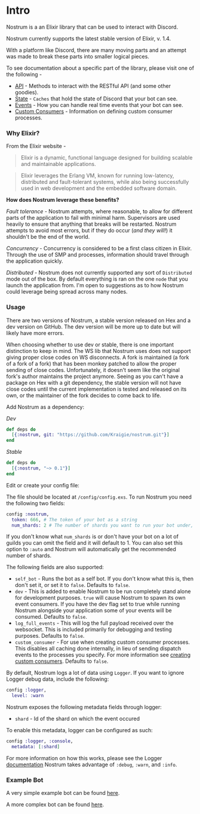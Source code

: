 # Intro
Nostrum is a an Elixir library that can be used to interact with Discord.

Nostrum currently supports the latest stable version of Elixir, v. 1.4.

With a platform like Discord, there are many moving parts and an attempt was made
to break these parts into smaller logical pieces.

To see documentation about a specific part of the library, please visit one of
the following -

 * [API](api.html) - Methods to interact with the RESTful API (and some other goodies).
 * [State](state.html) - `Caches` that hold the state of Discord that your bot can see.
 * [Events](events.html) - How you can handle real time events that your bot can see.
 * [Custom Consumers](consumers.html) - Information on defining custom consumer processes.

### Why Elixir?
From the Elixir website -
> Elixir is a dynamic, functional language designed for building scalable and
maintainable applications.

> Elixir leverages the Erlang VM, known for running low-latency, distributed and
fault-tolerant systems, while also being successfully used in web development
and the embedded software domain.

**How does Nostrum leverage these benefits?**

*Fault tolerance* - Nostrum attempts, where reasonable, to allow for different
parts of the application to fail with minimal harm. Supervisors are used heavily
to ensure that anything that breaks will be restarted. Nostrum attempts to avoid
most errors, but if they do occur (*and they will!*) it shouldn't be the end of
the world.

*Concurrency* - Concurrency is considered to be a first class citizen in Elixir.
Through the use of SMP and processes, information should travel through the
application quickly.

*Distributed* - Nostrum does not currently supported any sort of `Distributed`
mode out of the box. By default everything is ran on the one `node` that you
launch the application from. I'm open to suggestions as to how Nostrum could
leverage being spread across many nodes.

### Usage
There are two versions of Nostrum, a stable version released on Hex and a dev
version on GitHub. The dev version will be more up to date but will likely
have more errors.

When choosing whether to use dev or stable, there is one important distinction
to keep in mind. The WS lib that Nostrum uses does not support giving proper
close codes on WS disconnects. A fork is maintained (a fork of a fork of a fork)
that has been monkey patched to allow the proper sending of close codes.
Unfortunately, it doesn't seem like the original fork's author maintains the project
anymore. Seeing as you can't have a package on Hex with a git dependency, the stable
version will not have close codes until the current implementation is tested and
released on its own, or the maintainer of the fork decides to come back to life.

Add Nostrum as a dependency:

 *Dev*
```Elixir
def deps do
  [{:nostrum, git: "https://github.com/Kraigie/nostrum.git"}]
end
```

 *Stable*
```Elixir
def deps do
  [{:nostrum, "~> 0.1"}]
end
```

Edit or create your config file:

The file should be located at `/config/config.exs`. To run Nostrum you need the
following two fields:
```Elixir
config :nostrum,
  token: 666, # The token of your bot as a string
  num_shards: 2 # The number of shards you want to run your bot under, or :auto.
```
If you don't know what `num_shards` is or don't have your bot on a lot of guilds
you can omit the field and it will default to 1. You can also set this option to
`:auto` and Nostrum will automatically get the recommended number of shards.

The following fields are also supported:

 - `self_bot` - Runs the bot as a self bot. If you don't know what this is, then
 don't set it, or set it to `false`. Defaults to `false`.
 - `dev` - This is added to enable Nostrum to be run completely stand alone for
 development purposes. `true` will cause Nostrum to spawn its own event consumers.
 If you have the dev flag set to true while running Nostrum alongside your
 application some of your events will be consumed. Defaults to `false`.
 - `log_full_events` - This will log the full payload received over the websocket.
 This is included primarily for debugging and testing purposes. Defaults to `false`.
 - `custom_consumer` - For use when creating custom consumer processes. This disables
 all caching done internally, in lieu of sending dispatch events to the processes
 you specify. For more information see [creating custom consumers](consumers.html).
 Defaults to `false`.

By default, Nostrum logs a lot of data using `Logger`. If you want to ignore
Logger debug data, include the following:
```Elixir
config :logger,
  level: :warn
```

Nostrum exposes the following metadata fields through logger:
 - `shard` - Id of the shard on which the event occured

To enable this metadata, logger can be configured as such:
```Elixir
config :logger, :console,
  metadata: [:shard]
```  

For more information on how this works, please see the Logger
[documentation](https://hexdocs.pm/logger/Logger.html#module-levels)
Nostrum takes advantage of `:debug`, `:warn`, and `:info`.

### Example Bot
A very simple example bot can be found
[here](https://github.com/Kraigie/nostrum/blob/a655b8bea1c96777ea6ec729493625b147899081/examples/event_consumer.ex).

A more complex bot can be found
[here](https://github.com/Kraigie/mark-hoff).
